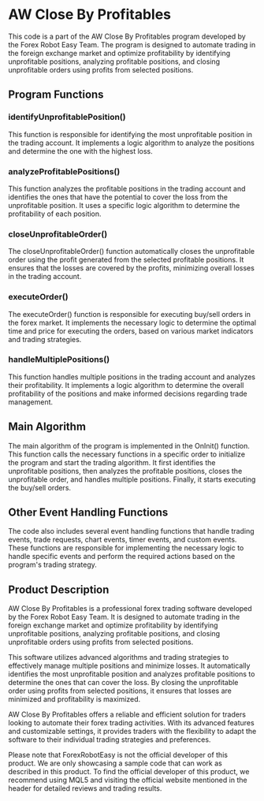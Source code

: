 # AW Close By Profitables

This code is a part of the AW Close By Profitables program developed by the Forex Robot Easy Team. The program is designed to automate trading in the foreign exchange market and optimize profitability by identifying unprofitable positions, analyzing profitable positions, and closing unprofitable orders using profits from selected positions.

## Program Functions

### identifyUnprofitablePosition()
This function is responsible for identifying the most unprofitable position in the trading account. It implements a logic algorithm to analyze the positions and determine the one with the highest loss.

### analyzeProfitablePositions()
This function analyzes the profitable positions in the trading account and identifies the ones that have the potential to cover the loss from the unprofitable position. It uses a specific logic algorithm to determine the profitability of each position.

### closeUnprofitableOrder()
The closeUnprofitableOrder() function automatically closes the unprofitable order using the profit generated from the selected profitable positions. It ensures that the losses are covered by the profits, minimizing overall losses in the trading account.

### executeOrder()
The executeOrder() function is responsible for executing buy/sell orders in the forex market. It implements the necessary logic to determine the optimal time and price for executing the orders, based on various market indicators and trading strategies.

### handleMultiplePositions()
This function handles multiple positions in the trading account and analyzes their profitability. It implements a logic algorithm to determine the overall profitability of the positions and make informed decisions regarding trade management.

## Main Algorithm

The main algorithm of the program is implemented in the OnInit() function. This function calls the necessary functions in a specific order to initialize the program and start the trading algorithm. It first identifies the unprofitable positions, then analyzes the profitable positions, closes the unprofitable order, and handles multiple positions. Finally, it starts executing the buy/sell orders.

## Other Event Handling Functions

The code also includes several event handling functions that handle trading events, trade requests, chart events, timer events, and custom events. These functions are responsible for implementing the necessary logic to handle specific events and perform the required actions based on the program's trading strategy.

## Product Description

AW Close By Profitables is a professional forex trading software developed by the Forex Robot Easy Team. It is designed to automate trading in the foreign exchange market and optimize profitability by identifying unprofitable positions, analyzing profitable positions, and closing unprofitable orders using profits from selected positions.

This software utilizes advanced algorithms and trading strategies to effectively manage multiple positions and minimize losses. It automatically identifies the most unprofitable position and analyzes profitable positions to determine the ones that can cover the loss. By closing the unprofitable order using profits from selected positions, it ensures that losses are minimized and profitability is maximized.

AW Close By Profitables offers a reliable and efficient solution for traders looking to automate their forex trading activities. With its advanced features and customizable settings, it provides traders with the flexibility to adapt the software to their individual trading strategies and preferences.

Please note that ForexRobotEasy is not the official developer of this product. We are only showcasing a sample code that can work as described in this product. To find the official developer of this product, we recommend using MQL5 and visiting the official website mentioned in the header for detailed reviews and trading results.
